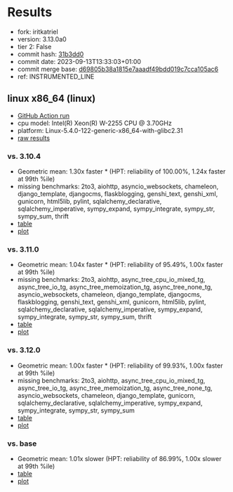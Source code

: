 # Results

- fork: iritkatriel
- version: 3.13.0a0
- tier 2: False
- commit hash: [31b3dd0](https://github.com/iritkatriel/cpython/commit/31b3dd0)
- commit date: 2023-09-13T13:33:03+01:00
- commit merge base: [d69805b38a1815e7aaadf49bdd019c7cca105ac6](https://github.com/iritkatriel/cpython/commit/d69805b38a1815e7aaadf49bdd019c7cca105ac6)
- ref: INSTRUMENTED_LINE

## linux x86_64 (linux)

- [GitHub Action run](https://github.com/faster-cpython/benchmarking/actions/runs/6172892023)
- cpu model: Intel(R) Xeon(R) W-2255 CPU @ 3.70GHz
- platform: Linux-5.4.0-122-generic-x86_64-with-glibc2.31
- [raw results](bm-20230913-linux-x86_64-iritkatriel-INSTRUMENTED_LINE-3.13.0a0-31b3dd0.json)

### vs. 3.10.4

- Geometric mean: 1.30x faster \* (HPT: reliability of 100.00%, 1.24x faster at 99th %ile)
- missing benchmarks: 2to3, aiohttp, asyncio_websockets, chameleon, django_template, djangocms, flaskblogging, genshi_text, genshi_xml, gunicorn, html5lib, pylint, sqlalchemy_declarative, sqlalchemy_imperative, sympy_expand, sympy_integrate, sympy_str, sympy_sum, thrift
- [table](bm-20230913-linux-x86_64-iritkatriel-INSTRUMENTED_LINE-3.13.0a0-31b3dd0-vs-3.10.4.md)
- [plot](bm-20230913-linux-x86_64-iritkatriel-INSTRUMENTED_LINE-3.13.0a0-31b3dd0-vs-3.10.4.png)

### vs. 3.11.0

- Geometric mean: 1.04x faster \* (HPT: reliability of 95.49%, 1.00x faster at 99th %ile)
- missing benchmarks: 2to3, aiohttp, async_tree_cpu_io_mixed_tg, async_tree_io_tg, async_tree_memoization_tg, async_tree_none_tg, asyncio_websockets, chameleon, django_template, djangocms, flaskblogging, genshi_text, genshi_xml, gunicorn, html5lib, pylint, sqlalchemy_declarative, sqlalchemy_imperative, sympy_expand, sympy_integrate, sympy_str, sympy_sum, thrift
- [table](bm-20230913-linux-x86_64-iritkatriel-INSTRUMENTED_LINE-3.13.0a0-31b3dd0-vs-3.11.0.md)
- [plot](bm-20230913-linux-x86_64-iritkatriel-INSTRUMENTED_LINE-3.13.0a0-31b3dd0-vs-3.11.0.png)

### vs. 3.12.0

- Geometric mean: 1.00x faster \* (HPT: reliability of 99.93%, 1.00x faster at 99th %ile)
- missing benchmarks: 2to3, aiohttp, async_tree_cpu_io_mixed_tg, async_tree_io_tg, async_tree_memoization_tg, async_tree_none_tg, asyncio_websockets, chameleon, django_template, gunicorn, sqlalchemy_declarative, sqlalchemy_imperative, sympy_expand, sympy_integrate, sympy_str, sympy_sum
- [table](bm-20230913-linux-x86_64-iritkatriel-INSTRUMENTED_LINE-3.13.0a0-31b3dd0-vs-3.12.0.md)
- [plot](bm-20230913-linux-x86_64-iritkatriel-INSTRUMENTED_LINE-3.13.0a0-31b3dd0-vs-3.12.0.png)

### vs. base

- Geometric mean: 1.01x slower (HPT: reliability of 86.99%, 1.00x slower at 99th %ile)
- [table](bm-20230913-linux-x86_64-iritkatriel-INSTRUMENTED_LINE-3.13.0a0-31b3dd0-vs-base.md)
- [plot](bm-20230913-linux-x86_64-iritkatriel-INSTRUMENTED_LINE-3.13.0a0-31b3dd0-vs-base.png)

